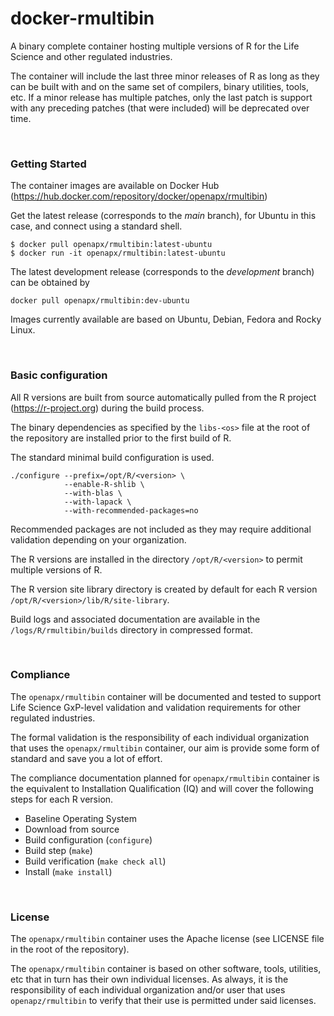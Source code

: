 # docker-rmultibin
A binary complete container hosting multiple versions of R for the Life Science and other regulated industries.

The container will include the last three minor releases of R as long as they can be built with and on the same set of compilers, binary utilities, tools, etc. If a minor release has multiple patches, only the last patch is support with any preceding patches (that were included) will be deprecated over time.

<br>

### Getting Started
The container images are available on Docker Hub (https://hub.docker.com/repository/docker/openapx/rmultibin) 

Get the latest release (corresponds to the *main* branch), for Ubuntu in this case, and connect using a standard shell.

```
$ docker pull openapx/rmultibin:latest-ubuntu
$ docker run -it openapx/rmultibin:latest-ubuntu
```

The latest development release (corresponds to the *development* branch) can be obtained by 
```
docker pull openapx/rmultibin:dev-ubuntu
```

Images currently available are based on Ubuntu, Debian, Fedora and Rocky Linux.


<br>

### Basic configuration
All R versions are built from source automatically pulled from the R project (https://r-project.org) during the build process.

The binary dependencies as specified by the `libs-<os>` file at the root of the repository are installed prior to the first build of R.

The standard minimal build configuration is used. 

```
./configure --prefix=/opt/R/<version> \
            --enable-R-shlib \
            --with-blas \
            --with-lapack \
            --with-recommended-packages=no
```

Recommended packages are not included as they may require additional validation depending on your organization.

The R versions are installed in the directory `/opt/R/<version>` to permit multiple versions of R.

The R version site library directory is created by default for each R version `/opt/R/<version>/lib/R/site-library`.

Build logs and associated documentation are available in the `/logs/R/rmultibin/builds` directory in compressed format.

<br>

### Compliance
The `openapx/rmultibin` container will be documented and tested to support Life Science GxP-level validation and validation requirements for other regulated industries. 

The formal validation is the responsibility of each individual organization that uses the `openapx/rmultibin` container, our aim is provide some form of standard and save you a lot of effort.

The compliance documentation planned for `openapx/rmultibin` container is the equivalent to Installation Qualification (IQ) and will cover the following steps for each R version.

- Baseline Operating System
- Download from source
- Build configuration (`configure`)
- Build step (`make`) 
- Build verification (`make check all`)
- Install (`make install`)

<br>

### License
The `openapx/rmultibin` container uses the Apache license (see LICENSE file in the root of the repository). 

The `openapx/rmultibin` container is based on other software, tools, utilities, etc that in turn has their own individual licenses. As always, it is the responsibility of each individual organization and/or user that uses `openapz/rmultibin` to verify that their use is permitted under said licenses.

